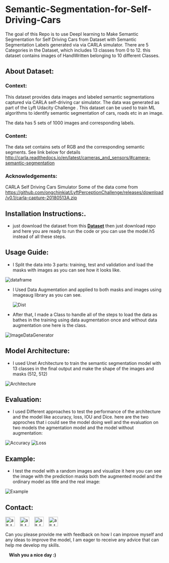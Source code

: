 # Semantic-Segmentation-for-Self-Driving-Cars

The goal of this Repo is to use Deepl learning to Make Semantic Segmentation for Self Driving Cars from Dataset with Semantic Segmentation Labels generated via via CARLA simulator. There are 5 Categories in the Dataset, which includes 13 classes from 0 to 12. 
this dataset contains images of HandWritten belonging to 10 different Classes.

## About Dataset:

### Context:
This dataset provides data images and labeled semantic segmentations captured via CARLA self-driving car simulator. The data was generated as part of the Lyft Udacity Challenge . This dataset can be used to train ML algorithms to identify semantic segmentation of cars, roads etc in an image.

The data has 5 sets of 1000 images and corresponding labels.

### Content:
The data set contains sets of RGB and the corresponding semantic segments.
See link below for details
http://carla.readthedocs.io/en/latest/cameras_and_sensors/#camera-semantic-segmentation

### Acknowledgements:
CARLA Self Driving Cars Simulator
Some of the data come from
https://github.com/ongchinkiat/LyftPerceptionChallenge/releases/download/v0.1/carla-capture-20180513A.zip


## Installation Instructions:.
- just download the dataset from this **[Dataset](https://www.kaggle.com/datasets/kumaresanmanickavelu/lyft-udacity-challenge)** then just download repo and here you are ready to run the code or you can use the model.h5 instead of all these steps.

## Usage Guide:
- I Split the data into 3 parts: training, test and validation and load the masks with images as you can see how it looks like.
  
 ![dataframe](https://github.com/Bassem-2000/Handwritten-Digit-recognition/blob/main/Digits/dataset.png?raw=true)

- I Used Data Augmentation and applied to both masks and images using imageaug library as you can see.

   ![Dist](https://github.com/Bassem-2000/Handwritten-Digit-recognition/blob/main/Digits/dist.png?raw=true)
 
- After that, I made a Class to handle all of the steps to load the data as bathes in the training using data augmentation once and without data augmentation one here is the class. 
  
 ![ImageDataGenerator](https://github.com/Bassem-2000/Handwritten-Digit-recognition/blob/main/Digits/Imagedatagenrator0.png?raw=true)

## Model Architecture:
- I used Unet Architecture to train the semantic segmentation model with 13 classes in the final output and make the shape of the images and masks (512, 512) 
  
 ![Architecture](https://github.com/Bassem-2000/Handwritten-Digit-recognition/blob/main/Digits/Summary.png?raw=true)


## Evaluation:
- I used Different approaches to test the performance of the architecture and the model like accuracy, loss, IOU and Dice. here are the two approches that i could see the model doing well and the evaluation on two models the agmentation model and the model without augmentation:
  
 ![Accuracy](https://github.com/Bassem-2000/Handwritten-Digit-recognition/blob/main/Digits/accu.png?raw=true)
 ![Loss](https://github.com/Bassem-2000/Handwritten-Digit-recognition/blob/main/Digits/LOSSSS.png?raw=true)


## Example:
- I test the model with a random images and visualize it here you can see the image with the prediction masks both the augmented model and the ordinary model as title and the real image:

 ![Example](https://github.com/Bassem-2000/Handwritten-Digit-recognition/blob/main/Digits/exa.png?raw=true)


## Contact:

[<img alt="alt_text" width="30px" src="https://cdn2.iconfinder.com/data/icons/social-media-2285/512/1_Whatsapp2_colored_svg-512.png" />](https://wa.me/+201006491306)
&nbsp;&nbsp;
[<img alt="alt_text" width="30px" src="https://cdn2.iconfinder.com/data/icons/social-media-2285/512/1_Linkedin_unofficial_colored_svg-512.png" />](https://www.linkedin.com/in/bassem-ahmed-ahmed/)
&nbsp;&nbsp;
[<img alt="alt_text" width="30px" src="https://cdn4.iconfinder.com/data/icons/social-media-logos-6/512/112-gmail_email_mail-256.png" />](mailto:bassemahmed.am@gmail.com)
&nbsp;&nbsp;
[<img alt="alt_text" width="30px" src="https://cdn2.iconfinder.com/data/icons/social-media-2285/512/1_Facebook2_colored_svg-512.png" />](https://www.facebook.com/bassem.ahmed.7712/)

Can you please provide me with feedback on how I can improve myself and any ideas to improve the model, I am eager to receive any advice that can help me develop my skills.

&nbsp;&nbsp;
**Wish you a nice day :)**
